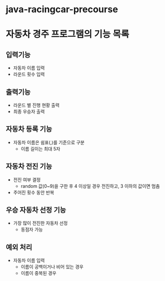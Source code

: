 # java-racingcar-precourse
# 자동차 경주 프로그램의 기능 목록
## 입력기능
- 자동차 이름 입력
- 라운드 횟수 입력

## 출력기능
- 라운드 별 진행 현황 출력
- 최종 우승자 출력

## 자동차 등록 기능
- 자동차 이름은 쉼표(,)를 기준으로 구분
  - 이름 길이는 최대 5자

## 자동차 전진 기능 
- 전진 여부 결정
  - random 값(0~9)을 구한 후 4 이상일 경우 전진하고, 3 이하의 값이면 멈춤
- 주어진 횟수 동안 반복

## 우승 자동차 선정 기능
- 가장 많이 전진한 자동차 선정
  - 동점자 가능

## 예외 처리
- 자동차 이름 입력
  - 이름이 공백이거나 비어 있는 경우
  - 이름이 중복된 경우
